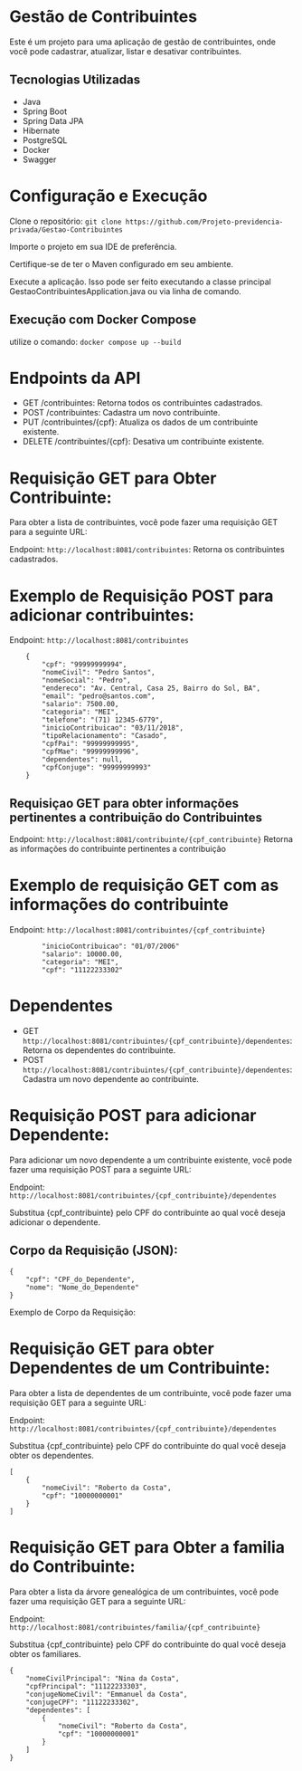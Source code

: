 # Gestão de Contribuintes
Este é um projeto para uma aplicação de gestão de contribuintes, onde você pode cadastrar, atualizar, listar e desativar contribuintes.

## Tecnologias Utilizadas

- Java
- Spring Boot
- Spring Data JPA
- Hibernate
- PostgreSQL
- Docker
- Swagger

# Configuração e Execução

Clone o repositório: ``` git clone https://github.com/Projeto-previdencia-privada/Gestao-Contribuintes ```

Importe o projeto em sua IDE de preferência.

Certifique-se de ter o Maven configurado em seu ambiente.

Execute a aplicação. Isso pode ser feito executando a classe principal GestaoContribuintesApplication.java ou via linha de comando.

## Execução com Docker Compose
 utilize o comando: ```docker compose up --build```

# Endpoints da API

- GET /contribuintes: Retorna todos os contribuintes cadastrados.
- POST /contribuintes: Cadastra um novo contribuinte.
- PUT /contribuintes/{cpf}: Atualiza os dados de um contribuinte existente.
- DELETE /contribuintes/{cpf}: Desativa um contribuinte existente.

# Requisição GET para Obter Contribuinte:
Para obter a lista de contribuintes, você pode fazer uma requisição GET para a seguinte URL:

Endpoint: ```http://localhost:8081/contribuintes```: Retorna os contribuintes cadastrados.

# Exemplo de Requisição POST para adicionar contribuintes:

Endpoint: ```http://localhost:8081/contribuintes```

```
    {
        "cpf": "99999999994",
        "nomeCivil": "Pedro Santos",
        "nomeSocial": "Pedro",
        "endereco": "Av. Central, Casa 25, Bairro do Sol, BA",
        "email": "pedro@santos.com",
        "salario": 7500.00,
        "categoria": "MEI",
        "telefone": "(71) 12345-6779",
        "inicioContribuicao": "03/11/2018",
        "tipoRelacionamento": "Casado",
        "cpfPai": "99999999995",
        "cpfMae": "99999999996",
        "dependentes": null,
        "cpfConjuge": "99999999993"
    }
```

## Requisiçao GET para obter informações pertinentes a contribuição do Contribuintes

Endpoint: ```http://localhost:8081/contribuinte/{cpf_contribuinte}```
Retorna as informações do contribuinte pertinentes a contribuição

# Exemplo de requisição GET com as informações do contribuinte

Endpoint: ```http://localhost:8081/contribuintes/{cpf_contribuinte}```

```
        "inicioContribuicao": "01/07/2006"
        "salario": 10000.00,
        "categoria": "MEI",
        "cpf": "11122233302"
```

# Dependentes

- GET ```http://localhost:8081/contribuintes/{cpf_contribuinte}/dependentes```: Retorna os dependentes do contribuinte.
- POST ```http://localhost:8081/contribuintes/{cpf_contribuinte}/dependentes```: Cadastra um novo dependente ao contribuinte.

# Requisição POST para adicionar Dependente:
Para adicionar um novo dependente a um contribuinte existente, você pode fazer uma requisição POST para a seguinte URL:

Endpoint: ```http://localhost:8081/contribuintes/{cpf_contribuinte}/dependentes```

Substitua {cpf_contribuinte} pelo CPF do contribuinte ao qual você deseja adicionar o dependente.

## Corpo da Requisição (JSON):
```
{
    "cpf": "CPF_do_Dependente",
    "nome": "Nome_do_Dependente"
}
```

Exemplo de Corpo da Requisição:

# Requisição GET para obter Dependentes de um Contribuinte:
Para obter a lista de dependentes de um contribuinte, você pode fazer uma requisição GET para a seguinte URL:

Endpoint: ```http://localhost:8081/contribuintes/{cpf_contribuinte}/dependentes```

Substitua {cpf_contribuinte} pelo CPF do contribuinte do qual você deseja obter os dependentes.

```
[
    {
        "nomeCivil": "Roberto da Costa",
        "cpf": "10000000001"
    }
]
```

# Requisição GET para Obter a familia do Contribuinte:
Para obter a lista da árvore genealógica de um contribuintes, você pode fazer uma requisição GET para a seguinte URL:

Endpoint: ```http://localhost:8081/contribuintes/familia/{cpf_contribuinte}```

Substitua {cpf_contribuinte} pelo CPF do contribuinte do qual você deseja obter os familiares.

```
{
    "nomeCivilPrincipal": "Nina da Costa",
    "cpfPrincipal": "11122233303",
    "conjugeNomeCivil": "Emmanuel da Costa",
    "conjugeCPF": "11122233302",
    "dependentes": [
        {
            "nomeCivil": "Roberto da Costa",
            "cpf": "10000000001"
        }
    ]
}

```